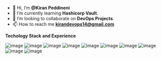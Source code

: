 - 👋 Hi, I’m **@Kiran Peddineni**
- 🌱 I’m currently learning **Hashicorp Vault**.
- 💞️ I’m looking to collaborate on **DevOps Projects**.
- 📫 How to reach me **kirandevops14@gmail.com**

**Techology Stack and Experience**

![image](https://github.com/kiranpe/kiranpe/assets/36789502/4aaf5fb5-d901-4379-a5da-af017e94dca4)
![image](https://github.com/kiranpe/kiranpe/assets/36789502/dddd34b7-9ceb-46b3-b3e7-1d8ed2cc32cc)
![image](https://github.com/kiranpe/kiranpe/assets/36789502/0f8d65cd-0148-4c5a-99fd-38077e357a26)
![image](https://github.com/kiranpe/kiranpe/assets/36789502/76a1258e-4d62-41ea-b4cd-1188441dc7ff)
![image](https://github.com/kiranpe/kiranpe/assets/36789502/8933e3b5-7112-4c9b-8761-dbbc1076623a)
![image](https://github.com/kiranpe/kiranpe/assets/36789502/e1a71ab6-c40e-41cf-9d81-f4c636f0bfad)
![image](https://github.com/kiranpe/kiranpe/assets/36789502/0f9c35ca-0fc5-43c8-9ce9-2588dfc670b7)
![image](https://github.com/kiranpe/kiranpe/assets/36789502/79ecaa0e-1e35-4e6a-9b4b-ee26cb3c10ea)
![image](https://github.com/kiranpe/kiranpe/assets/36789502/edd1bfc6-5b12-449f-9c2f-346fb5eb1451)
![image](https://github.com/kiranpe/kiranpe/assets/36789502/81125903-b8b3-4071-b443-788f6b484622)






<!---
kiranpe/kiranpe is a ✨ special ✨ repository because its `README.md` (this file) appears on your GitHub profile.
You can click the Preview link to take a look at your changes.
--->
